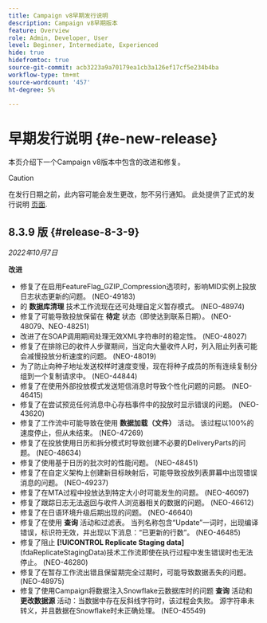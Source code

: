 ```yaml
---
title: Campaign v8早期发行说明
description: Campaign v8早期版本
feature: Overview
role: Admin, Developer, User
level: Beginner, Intermediate, Experienced
hide: true
hidefromtoc: true
source-git-commit: acb3223a9a70179ea1cb3a126ef17cf5e234b4ba
workflow-type: tm+mt
source-wordcount: '457'
ht-degree: 5%

---
```


# 早期发行说明 {#e-new-release}

本页介绍下一个Campaign v8版本中包含的改进和修复。

>[!CAUTION]
>
> 在发行日期之前，此内容可能会发生更改，恕不另行通知。 此处提供了正式的发行说明 [页面](../start/release-notes.md).

## 8.3.9 版 {#release-8-3-9}

_2022年10月7日_

**改进**

* 修复了在启用FeatureFlag_GZIP_Compression选项时，影响MID实例上投放日志状态更新的问题。 (NEO-49183)
* 的 **数据库清理** 技术工作流现在还可处理自定义暂存模式。 (NEO-48974)
* 修复了可能导致投放保留在 **待定** 状态（即使达到联系日期）。 (NEO-48079、NEO-48251)
* 改进了在SOAP调用期间处理无效XML字符串时的稳定性。 (NEO-48027)
* 修复了在排除已的收件人步骤期间，当定向大量收件人时，列入阻止列表可能会减慢投放分析速度的问题。 (NEO-48019)
* 为了防止向种子地址发送校样时速度变慢，现在将种子成员的所有连续复制分组到一个复制请求中。 (NEO-44844)
* 修复了在使用外部投放模式发送短信消息时导致个性化问题的问题。 (NEO-46415)
* 修复了在尝试预览任何消息中心存档事件中的投放时显示错误的问题。 (NEO-43620)
* 修复了工作流中可能导致在使用 **数据加载（文件）** 活动。 该过程以100%的速度停止，但从未结束。 (NEO-47269)
* 修复了在投放使用日历和拆分模式时导致创建不必要的DeliveryParts的问题。 (NEO-48634)
* 修复了使用基于日历的批次时的性能问题。 (NEO-48451)
* 修复了在自定义架构上创建新目标映射后，可能导致投放列表屏幕中出现错误消息的问题。 (NEO-49237)
* 修复了在MTA过程中投放达到特定大小时可能发生的问题。 (NEO-46097)
* 修复了跟踪日志无法返回与收件人浏览器相关的数据的问题。 (NEO-46612)
* 修复了在日语环境升级后期出现的问题。 (NEO-46640)
* 修复了在使用 **查询** 活动和过滤表。 当列名称包含“Update”一词时，出现编译错误，标识符无效，并出现以下消息：“已更新的行数”。 (NEO-46485)
* 修复了阻止 **[!UICONTROL Replicate Staging data]** (fdaReplicateStagingData)技术工作流即使在执行过程中发生错误时也无法停止。 (NEO-46280)
* 修复了在暂存工作流出错且保留期完全过期时，可能导致数据丢失的问题。 (NEO-48975)
* 修复了使用Campaign将数据注入Snowflake云数据库时的问题 **查询** 活动和 **更改数据源** 活动：当数据中存在反斜线字符时，该过程会失败。 源字符串未转义，并且数据在Snowflake时未正确处理。 (NEO-45549)
